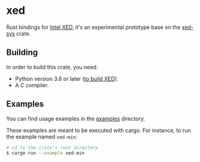 # xed

Rust bindings for [Intel XED](https://intelxed.github.io/), it's an experimental prototype base on the [xed-sys](https://github.com/rust-xed/xed-sys) crate.

## Building

In order to build this crate, you need:

- Python version 3.8 or later ([to build XED](https://intelxed.github.io/build-manual/)).
- A C compiler.

## Examples

You can find usage examples in the [examples](examples) directory.

These examples are meant to be executed with cargo. For instance, to run the example named `xed-min`:

```sh
# cd to the crate's root directory
$ cargo run --example xed-min
```
